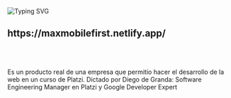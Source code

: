 <img src="https://readme-typing-svg.herokuapp.com?font=Fira+Code&duration=3000&pause=1000&color=0CF81D&width=435&lines=Mobile+First+-+Responsive+Design" alt="Typing SVG" />
<h2> https://maxmobilefirst.netlify.app/ </h2>
<br></br>
<p>Es un producto real de una empresa que permitio hacer el desarrollo de la web en un curso de Platzi. Dictado por Diego de Granda:
Software Engineering Manager en Platzi y Google Developer Expert</p>
